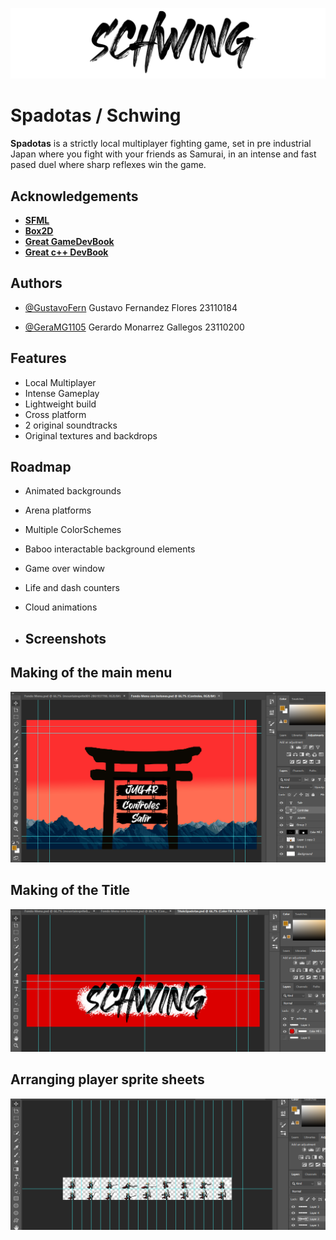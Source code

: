 
![Logo](https://github.com/GustavoFern/Spadotas/blob/main/assets/images/titulo.png)


# Spadotas / Schwing

**Spadotas** is a strictly local multiplayer fighting game, set in pre industrial Japan where you fight with your friends as Samurai, in an intense and fast pased duel where sharp reflexes win the game.


## Acknowledgements

 - [**SFML**](https://www.sfml-dev.org/)
 - [**Box2D**](https://box2d.org/)
 - [**Great GameDevBook**](https://www.amazon.com/Level-Guide-Great-Video-Design/dp/1118877160)
 - [**Great c++ DevBook**](https://github.com/CRySoL/pensarencpp)

## Authors

- [@GustavoFern](https://github.com/GustavoFern)
    Gustavo Fernandez Flores 23110184

- [@GeraMG1105](https://github.com/GeraMG1105)
    Gerardo Monarrez Gallegos 23110200

## Features

- Local Multiplayer
- Intense Gameplay
- Lightweight build
- Cross platform
- 2 original soundtracks
- Original textures and backdrops





## Roadmap

- Animated backgrounds

- Arena platforms

- Multiple ColorSchemes

- Baboo interactable background elements

- Game over window

- Life and dash counters 

- Cloud animations

-  ## Screenshots

## **Making of the main menu**
![PhotoShopScreen1](https://github.com/GustavoFern/Spadotas/blob/main/Readme%20images/screenshot1.png)



## **Making of the Title**
![PhotoShopScreen2](https://github.com/GustavoFern/Spadotas/blob/main/Readme%20images/screenshot2.png)



## **Arranging player sprite sheets**
![PhotoShopScreen3](https://github.com/GustavoFern/Spadotas/blob/main/Readme%20images/Screenshot3.png)




